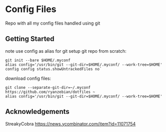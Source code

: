 # Config Files
Repo with all my config files handled using git
## Getting Started 
note use config as alias for git
setup git repo from scratch: 
```
git init --bare $HOME/.myconf
alias config='/usr/bin/git --git-dir=$HOME/.myconf/ --work-tree=$HOME'
config config status.showUntrackedFiles no`
```
download config files:
```
git clone --separate-git-dir=~/.myconf https://github.com/ryanzebian/dotfiles ~
alias config='/usr/bin/git --git-dir=$HOME/.myconf/ --work-tree=$HOME'
```


## Acknowledgements
StreakyCobra https://news.ycombinator.com/item?id=11071754

